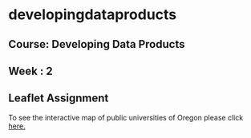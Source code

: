 # developingdataproducts
## Course: Developing Data Products 
## Week  : 2
## Leaflet Assignment
 


To see the interactive map of public universities of Oregon please click [here.](https://shibashismukherjee.github.io/developingdataproducts/intmap.html)